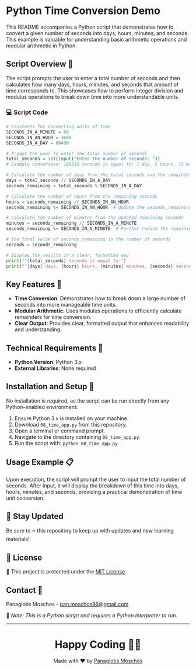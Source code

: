 
# Python Time Conversion Demo

This README accompanies a Python script that demonstrates how to convert a given number of seconds into days, hours, minutes, and seconds. This example is valuable for understanding basic arithmetic operations and modular arithmetic in Python.

## Script Overview 📘

The script prompts the user to enter a total number of seconds and then calculates how many days, hours, minutes, and seconds that amount of time corresponds to. This showcases how to perform integer division and modulus operations to break down time into more understandable units.

### :computer: Script Code

```python
# Constants for converting units of time
SECONDS_IN_A_MINUTE = 60
SECONDS_IN_AN_HOUR = 3600
SECONDS_IN_A_DAY = 86400

# Prompt the user to enter the total number of seconds
total_seconds = int(input("Enter the number of seconds: "))
# Example conversion: 105310 seconds is equal to: 1 day, 5 hours, 15 minutes, 10 seconds

# Calculate the number of days from the total seconds and the remainder
days = total_seconds // SECONDS_IN_A_DAY
seconds_remaining = total_seconds % SECONDS_IN_A_DAY

# Calculate the number of hours from the remaining seconds
hours = seconds_remaining // SECONDS_IN_AN_HOUR
seconds_remaining %= SECONDS_IN_AN_HOUR  # Update the seconds_remaining by applying modulus

# Calculate the number of minutes from the updated remaining seconds
minutes = seconds_remaining // SECONDS_IN_A_MINUTE
seconds_remaining %= SECONDS_IN_A_MINUTE  # Further reduce the remaining seconds

# The final value of seconds_remaining is the number of seconds
seconds = seconds_remaining

# Display the results in a clear, formatted way
print(f"{total_seconds} seconds is equal to:")
print(f"{days} days, {hours} hours, {minutes} minutes, {seconds} seconds")
```

## Key Features 🌟

- **Time Conversion**: Demonstrates how to break down a large number of seconds into more manageable time units.
- **Modular Arithmetic**: Uses modulus operations to efficiently calculate remainders for time conversion.
- **Clear Output**: Provides clear, formatted output that enhances readability and understanding.

## Technical Requirements 🔧

- **Python Version**: Python 3.x
- **External Libraries**: None required

## Installation and Setup 🚀

No installation is required, as the script can be run directly from any Python-enabled environment:
1. Ensure Python 3.x is installed on your machine.
2. Download `08_time_app.py` from this repository.
3. Open a terminal or command prompt.
4. Navigate to the directory containing `08_time_app.py`.
5. Run the script with: `python 08_time_app.py`.

## Usage Example 📋

Upon execution, the script will prompt the user to input the total number of seconds. After input, it will display the breakdown of this time into days, hours, minutes, and seconds, providing a practical demonstration of time unit conversion.

## 📢 Stay Updated
Be sure to ⭐ this repository to keep up with updates and new learning materials!

## 📄 License
🔐 This project is protected under the [MIT License](https://mit-license.org/).

## Contact 📧
Panagiotis Moschos - pan.moschos86@gmail.com

🔗 *Note: This is a Python script and requires a Python interpreter to run.*

---
<h1 align=center>Happy Coding 👨‍💻 </h1>

<p align="center">
  Made with ❤️ by 
  <a href="https://www.linkedin.com/in/panagiotis-moschos" target="_blank">Panagiotis Moschos</a>
</p>
